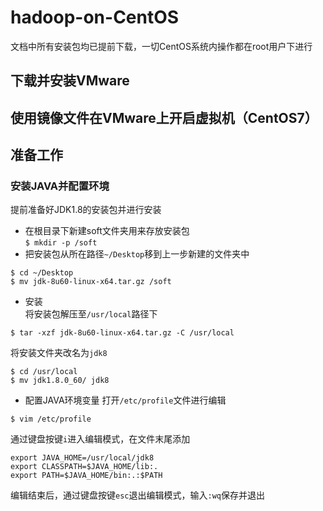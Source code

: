 # hadoop-on-CentOS
文档中所有安装包均已提前下载，一切CentOS系统内操作都在root用户下进行

## 下载并安装VMware

## 使用镜像文件在VMware上开启虚拟机（CentOS7）

## 准备工作
### 安装JAVA并配置环境  
提前准备好JDK1.8的安装包并进行安装  

- 在根目录下新建soft文件夹用来存放安装包  
```$ mkdir -p /soft```
- 把安装包从所在路径`~/Desktop`移到上一步新建的文件夹中  
```
$ cd ~/Desktop
$ mv jdk-8u60-linux-x64.tar.gz /soft
```
- 安装  
将安装包解压至`/usr/local`路径下
```
$ tar -xzf jdk-8u60-linux-x64.tar.gz -C /usr/local
```
将安装文件夹改名为`jdk8`
```
$ cd /usr/local
$ mv jdk1.8.0_60/ jdk8
```
- 配置JAVA环境变量
打开`/etc/profile`文件进行编辑
```
$ vim /etc/profile
```
通过键盘按键`i`进入编辑模式，在文件末尾添加
```
export JAVA_HOME=/usr/local/jdk8
export CLASSPATH=$JAVA_HOME/lib:.
export PATH=$JAVA_HOME/bin:.:$PATH
```
编辑结束后，通过键盘按键`esc`退出编辑模式，输入`:wq`保存并退出  
